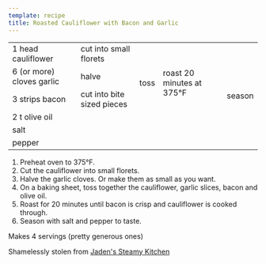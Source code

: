 ```yaml
---
template: recipe
title: Roasted Cauliflower with Bacon and Garlic
---
```

<table>
  <tr>
    <td>1 head cauliflower</td>
    <td>cut into small florets</td>
    <td rowspan="4">toss</td>
    <td rowspan="4">roast 20 minutes at 375&deg;F</td>
    <td rowspan="6">season</td>
  </tr>
  <tr>
    <td>6 (or more) cloves garlic</td>
    <td>halve</td>
  </tr>
  <tr>
    <td>3 strips bacon</td>
    <td>cut into bite sized pieces</td>
  </tr>
  <tr>
    <td>2 t olive oil</td>
  </tr>
  <tr>
    <td>salt</td>
    <td rowspan="2" colspan="3" class="righthide">&nbsp;</td>
  </tr>
  <tr>
    <td>pepper</td>
  </tr>
</table>

<ol>
  <li>Preheat oven to 375&deg;F.</li>
  <li>Cut the cauliflower into small florets.</li>
  <li>Halve the garlic cloves. Or make them as small as you want.</li>
  <li>On a baking sheet, toss together the cauliflower, garlic slices, bacon and olive oil.</li>
  <li>Roast for 20 minutes until bacon is crisp and cauliflower is cooked through.</li>
  <li>Season with salt and pepper to taste.</li>
</ol>

<p>Makes 4 servings (pretty generous ones)</p>
<p class="confession">Shamelessly stolen from <a
    href="http://steamykitchen.com/11868-roasted-cauliflower-recipe-bacon-garlic.html">Jaden's Steamy Kitchen</a></p>